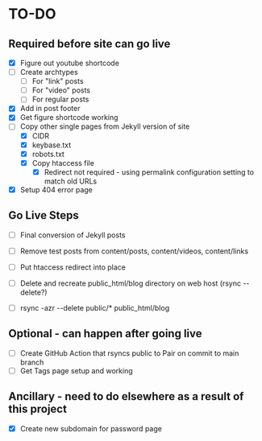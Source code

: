 # TO-DO

## Required before site can go live
- [X] Figure out youtube shortcode
- [ ] Create archtypes
  - [ ] For "link" posts
  - [ ] For "video" posts
  - [ ] For regular posts
- [X] Add in post footer
- [X] Get figure shortcode working
- [ ] Copy other single pages from Jekyll version of site
  - [X] CIDR
  - [X] keybase.txt
  - [X] robots.txt
  - [X] Copy htaccess file
    - [X] Redirect not required - using permalink configuration setting to match old URLs
- [X] Setup 404 error page

## Go Live Steps
- [ ] Final conversion of Jekyll posts
- [ ] Remove test posts from content/posts, content/videos, content/links
- [ ] Put htaccess redirect into place
- [ ] Delete and recreate public_html/blog directory on web host (rsync --delete?)
- [ ] rsync -azr --delete public/* public_html/blog


## Optional - can happen after going live
- [ ] Create GitHub Action that rsyncs public to Pair on commit to main branch
- [ ] Get Tags page setup and working

## Ancillary - need to do elsewhere as a result of this project
- [X] Create new subdomain for password page

